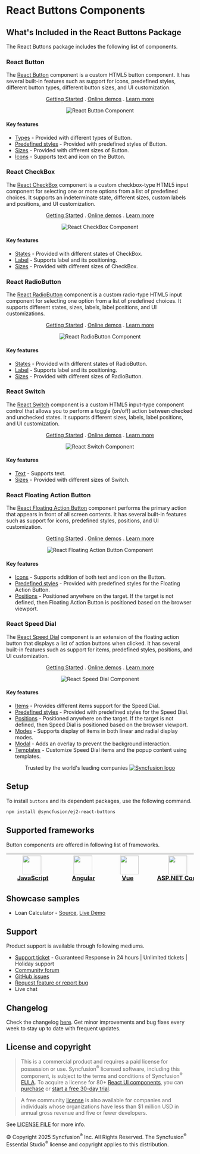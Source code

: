 # React Buttons Components

## What's Included in the React Buttons Package

The React Buttons package includes the following list of components.

### React Button

The [React Button](https://www.syncfusion.com/react-components/react-button?utm_source=npm&utm_medium=listing&utm_campaign=react-buttons-npm) component is a custom HTML5 button component. It has several built-in features such as support for icons, predefined styles, different button types, different button sizes, and UI customization.

<p align="center">
    <a href="https://ej2.syncfusion.com/react/documentation/button/getting-started/?utm_source=npm&utm_medium=listing&utm_campaign=react-buttons-npm">Getting Started</a> .
    <a href="https://ej2.syncfusion.com/react/demos/?utm_source=npm&utm_medium=listing&utm_campaign=react-buttons-npm#/bootstrap5/button/default">Online demos</a> .
    <a href="https://www.syncfusion.com/react-components/react-button?utm_source=npm&utm_medium=listing&utm_campaign=react-buttons-npm">Learn more</a>
</p>

<p align="center">
<img alt="React Button Component" src="https://raw.githubusercontent.com/SyncfusionExamples/nuget-img/master/react/react-button.png">
</p>

#### Key features

* [Types](https://ej2.syncfusion.com/react/documentation/button/types-and-styles#button-types) - Provided with different types of Button.
* [Predefined styles](https://ej2.syncfusion.com/react/documentation/button/types-and-styles#button-styles) - Provided with predefined styles of Button.
* [Sizes](https://ej2.syncfusion.com/react/documentation/button/types-and-styles#button-size) - Provided with different sizes of Button.
* [Icons](https://ej2.syncfusion.com/react/documentation/button/types-and-styles#icons) - Supports text and icon on the Button.

### React CheckBox

The [React CheckBox](https://www.syncfusion.com/react-components/react-checkbox?utm_source=npm&utm_medium=listing&utm_campaign=react-buttons-npm) component is a custom checkbox-type HTML5 input component for selecting one or more options from a list of predefined choices. It supports an indeterminate state, different sizes, custom labels and positions, and UI customization.

<p align="center">
    <a href="https://ej2.syncfusion.com/react/documentation/check-box/getting-started/?utm_source=npm&utm_medium=listing&utm_campaign=react-buttons-npm">Getting Started</a> .
    <a href="https://ej2.syncfusion.com/react/demos/?utm_source=npm&utm_medium=listing&utm_campaign=react-buttons-npm#/bootstrap5/button/checkbox">Online demos</a> .
    <a href="https://www.syncfusion.com/react-components/react-checkbox?utm_source=npm&utm_medium=listing&utm_campaign=react-buttons-npm">Learn more</a>
</p>

<p align="center">
<img alt="React CheckBox Component" src="https://raw.githubusercontent.com/SyncfusionExamples/nuget-img/master/react/react-checkbox.png">
</p>

#### Key features

* [States](https://ej2.syncfusion.com/react/documentation/check-box/getting-started#change-the-checkbox-state) - Provided with different states of CheckBox.
* [Label](https://ej2.syncfusion.com/react/documentation/check-box/label-and-size#label) - Supports label and its positioning.
* [Sizes](https://ej2.syncfusion.com/react/documentation/check-box/label-and-size#size) - Provided with different sizes of CheckBox.

### React RadioButton

The [React RadioButton](https://www.syncfusion.com/react-components/react-radio-button?utm_source=npm&utm_medium=listing&utm_campaign=react-buttons-npm) component is a custom radio-type HTML5 input component for selecting one option from a list of predefined choices. It supports different states, sizes, labels, label positions, and UI customizations.

<p align="center">
    <a href="https://ej2.syncfusion.com/react/documentation/radio-button/getting-started/?utm_source=npm&utm_medium=listing&utm_campaign=react-buttons-npm">Getting Started</a> .
    <a href="https://ej2.syncfusion.com/react/demos/?utm_source=npm&utm_medium=listing&utm_campaign=react-buttons-npm#/bootstrap5/button/radio-button">Online demos</a> .
    <a href="https://www.syncfusion.com/react-components/react-radio-button?utm_source=npm&utm_medium=listing&utm_campaign=react-buttons-npm">Learn more</a>
</p>

<p align="center">
<img alt="React RadioButton Component" src="https://raw.githubusercontent.com/SyncfusionExamples/nuget-img/master/react/react-radio-button.png">
</p>

#### Key features

* [States](https://ej2.syncfusion.com/react/documentation/radio-button/getting-started#change-the-radiobutton-state) - Provided with different states of RadioButton.
* [Label](https://ej2.syncfusion.com/react/documentation/radio-button/label-and-size#label) - Supports label and its positioning.
* [Sizes](https://ej2.syncfusion.com/react/documentation/radio-button/label-and-size#size) - Provided with different sizes of RadioButton.

### React Switch

The [React Switch](https://www.syncfusion.com/react-components/react-toggle-switch-button?utm_source=npm&utm_medium=listing&utm_campaign=react-buttons-npm) component is a custom HTML5 input-type component control that allows you to perform a toggle (on/off) action between checked and unchecked states. It supports different sizes, labels, label positions, and UI customization.

<p align="center">
    <a href="https://ej2.syncfusion.com/react/documentation/switch/getting-started/?utm_source=npm&utm_medium=listing&utm_campaign=react-buttons-npm">Getting Started</a> .
    <a href="https://ej2.syncfusion.com/react/demos/?utm_source=npm&utm_medium=listing&utm_campaign=react-buttons-npm#/bootstrap5/button/switch">Online demos</a> .
    <a href="https://www.syncfusion.com/react-components/react-toggle-switch-button?utm_source=npm&utm_medium=listing&utm_campaign=react-buttons-npm">Learn more</a>
</p>

<p align="center">
<img alt="React Switch Component" src="https://raw.githubusercontent.com/SyncfusionExamples/nuget-img/master/react/react-toggle-switch-button.png">
</p>

#### Key features

* [Text](https://ej2.syncfusion.com/react/documentation/switch/getting-started#set-text-on-switch) - Supports text.
* [Sizes](https://ej2.syncfusion.com/react/documentation/switch/how-to#change-size) - Provided with different sizes of Switch.

### React Floating Action Button

The [React Floating Action Button](https://www.syncfusion.com/react-components/react-fab?utm_source=npm&utm_medium=listing&utm_campaign=react-buttons-npm) component performs the primary action that appears in front of all screen contents. It has several built-in features such as support for icons, predefined styles, positions, and UI customization.

<p align="center">
    <a href="https://ej2.syncfusion.com/react/documentation/floating-action-button/getting-started/?utm_source=npm&utm_medium=listing&utm_campaign=react-buttons-npm">Getting Started</a> .
    <a href="https://ej2.syncfusion.com/react/demos/?utm_source=npm&utm_medium=listing&utm_campaign=react-buttons-npm#/bootstrap5/floating-action-button/overview">Online demos</a> .
    <a href="https://www.syncfusion.com/react-components/react-fab?utm_source=npm&utm_medium=listing&utm_campaign=react-buttons-npm">Learn more</a>
</p>

<p align="center">
<img alt="React Floating Action Button Component" src="https://raw.githubusercontent.com/SyncfusionExamples/nuget-img/master/react/react-fab.png">
</p>

#### Key features

* [Icons](https://ej2.syncfusion.com/react/documentation/floating-action-button/icons) - Supports addition of both text and icon on the Button.
* [Predefined styles](https://ej2.syncfusion.com/react/documentation/floating-action-button/styles) - Provided with predefined styles for the Floating Action Button.
* [Positions](https://ej2.syncfusion.com/react/documentation/floating-action-button/positions) - Positioned anywhere on the target. If the target is not defined, then Floating Action Button is positioned based on the browser viewport.

### React Speed Dial

The [React Speed Dial](https://www.syncfusion.com/react-components/react-speed-dial?utm_source=npm&utm_medium=listing&utm_campaign=react-buttons-npm) component is an extension of the floating action button that displays a list of action buttons when clicked. It has several built-in features such as support for items, predefined styles, positions, and UI customization.

<p align="center">
    <a href="https://ej2.syncfusion.com/react/documentation/speed-dial/getting-started/?utm_source=npm&utm_medium=listing&utm_campaign=react-buttons-npm">Getting Started</a> .
    <a href="https://ej2.syncfusion.com/react/demos/?utm_source=npm&utm_medium=listing&utm_campaign=react-buttons-npm#/bootstrap5/speed-dial/default">Online demos</a> .
    <a href="https://www.syncfusion.com/react-components/react-speed-dial?utm_source=npm&utm_medium=listing&utm_campaign=react-buttons-npm">Learn more</a>
</p>

<p align="center">
<img alt="React Speed Dial Component" src="https://raw.githubusercontent.com/SyncfusionExamples/nuget-img/master/react/react-speeddial.gif">
</p>

#### Key features

* [Items](https://ej2.syncfusion.com/react/documentation/speed-dial/items) - Provides different items support for the Speed Dial.
* [Predefined styles](https://ej2.syncfusion.com/react/documentation/speed-dial/styles) - Provided with predefined styles for the Speed Dial.
* [Positions](https://ej2.syncfusion.com/react/documentation/speed-dial/positions) - Positioned anywhere on the target. If the target is not defined, then Speed Dial is positioned based on the browser viewport.
* [Modes](https://ej2.syncfusion.com/react/documentation/speed-dial/display-modes) - Supports display of items in both linear and radial display modes.
* [Modal](https://ej2.syncfusion.com/react/documentation/speed-dial/modal) - Adds an overlay to prevent the background interaction.
* [Templates](https://ej2.syncfusion.com/react/documentation/speed-dial/template) - Customize Speed Dial items and the popup content using templates.

<p align="center">
Trusted by the world's leading companies
  <a href="https://www.syncfusion.com/">
    <img src="https://raw.githubusercontent.com/SyncfusionExamples/nuget-img/master/syncfusion/syncfusion-trusted-companies.webp" alt="Syncfusion logo">
  </a>
</p>

## Setup

To install `buttons` and its dependent packages, use the following command.

```sh
npm install @syncfusion/ej2-react-buttons
```

## Supported frameworks

Button components are offered in following list of frameworks.

| [<img src="https://ej2.syncfusion.com/github/images/js.svg" height="50" />](https://www.syncfusion.com/javascript-ui-controls?utm_medium=listing&utm_source=github)<br/>&nbsp;&nbsp;&nbsp;&nbsp;&nbsp;[JavaScript](https://www.syncfusion.com/javascript-ui-controls?utm_medium=listing&utm_source=github)&nbsp;&nbsp;&nbsp;&nbsp; | [<img src="https://ej2.syncfusion.com/github/images/angular-new.svg"  height="50" />](https://www.syncfusion.com/angular-components/?utm_medium=listing&utm_source=github)<br/>&nbsp;&nbsp;&nbsp;&nbsp;&nbsp;&nbsp;&nbsp;[Angular](https://www.syncfusion.com/angular-components/?utm_medium=listing&utm_source=github)&nbsp;&nbsp;&nbsp;&nbsp;&nbsp;&nbsp; | [<img src="https://ej2.syncfusion.com/github/images/vue.svg" height="50" />](https://www.syncfusion.com/vue-ui-components?utm_medium=listing&utm_source=github)<br/>&nbsp;&nbsp;&nbsp;&nbsp;&nbsp;&nbsp;&nbsp;[Vue](https://www.syncfusion.com/vue-ui-components?utm_medium=listing&utm_source=github)&nbsp;&nbsp;&nbsp;&nbsp;&nbsp;&nbsp;&nbsp;&nbsp;&nbsp; | [<img src="https://ej2.syncfusion.com/github/images/netcore.svg" height="50" />](https://www.syncfusion.com/aspnet-core-ui-controls?utm_medium=listing&utm_source=github)<br/>&nbsp;&nbsp;[ASP.NET&nbsp;Core](https://www.syncfusion.com/aspnet-core-ui-controls?utm_medium=listing&utm_source=github)&nbsp;&nbsp; | [<img src="https://ej2.syncfusion.com/github/images/netmvc.svg" height="50" />](https://www.syncfusion.com/aspnet-mvc-ui-controls?utm_medium=listing&utm_source=github)<br/>&nbsp;&nbsp;[ASP.NET&nbsp;MVC](https://www.syncfusion.com/aspnet-mvc-ui-controls?utm_medium=listing&utm_source=github)&nbsp;&nbsp; | 
| :-----: | :-----: | :-----: | :-----: | :-----: |

## Showcase samples

* Loan Calculator - [Source](https://github.com/syncfusion/ej2-showcase-react-loan-calculator), [Live Demo](https://ej2.syncfusion.com/showcase/react/loancalculator/?utm_source=npm&utm_medium=listing&utm_campaign=react-button-npm#/default)

## Support

Product support is available through following mediums.

* [Support ticket](https://support.syncfusion.com/support/tickets/create) - Guaranteed Response in 24 hours | Unlimited tickets | Holiday support
* [Community forum](https://www.syncfusion.com/forums/essential-js2?utm_source=npm&utm_medium=listing&utm_campaign=react-buttons-npm)
* [GitHub issues](https://github.com/syncfusion/ej2-react-ui-components/issues/new)
* [Request feature or report bug](https://www.syncfusion.com/feedback/react?utm_source=npm&utm_medium=listing&utm_campaign=react-buttons-npm)
* Live chat

## Changelog

Check the changelog [here](https://github.com/syncfusion/ej2-react-ui-components/blob/master/components/buttons/CHANGELOG.md). Get minor improvements and bug fixes every week to stay up to date with frequent updates.

## License and copyright

> This is a commercial product and requires a paid license for possession or use. Syncfusion<sup>®</sup> licensed software, including this component, is subject to the terms and conditions of Syncfusion<sup>®</sup> [EULA](https://www.syncfusion.com/eula/es/). To acquire a license for 80+ [React UI components](https://www.syncfusion.com/react-components), you can [purchase](https://www.syncfusion.com/sales/products) or [start a free 30-day trial](https://www.syncfusion.com/account/manage-trials/start-trials).

> A free community [license](https://www.syncfusion.com/products/communitylicense) is also available for companies and individuals whose organizations have less than $1 million USD in annual gross revenue and five or fewer developers.

See [LICENSE FILE](https://github.com/syncfusion/ej2-react-ui-components/blob/master/license) for more info.

© Copyright 2025 Syncfusion<sup>®</sup> Inc. All Rights Reserved. The Syncfusion<sup>®</sup> Essential Studio<sup>®</sup> license and copyright applies to this distribution.